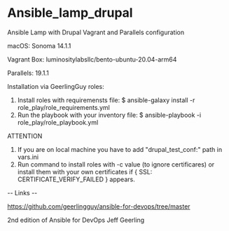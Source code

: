 # Ansible_lamp_drupal
Ansible Lamp with Drupal Vagrant and Parallels configuration

macOS: Sonoma 14.1.1

Vagrant Box: luminositylabsllc/bento-ubuntu-20.04-arm64

Parallels: 19.1.1

Installation via GeerlingGuy roles:
1. Install roles with requiremensts file:
  	$ ansible-galaxy install -r role_play/role_requirements.yml
2. Run the playbook with your inventory file:
  	$ ansible-playbook -i <path to your inventory> role_play/role_playbook.yml


ATTENTION
  1. If you are on local machine you have to add "drupal_test_conf:" path in vars.ini
  2. Run command to install roles with -c value (to ignore certificares) or install them with your own certificates if { SSL: CERTIFICATE_VERIFY_FAILED } appears.

-- Links --

https://github.com/geerlingguy/ansible-for-devops/tree/master

2nd edition of Ansible for DevOps Jeff Geerling
